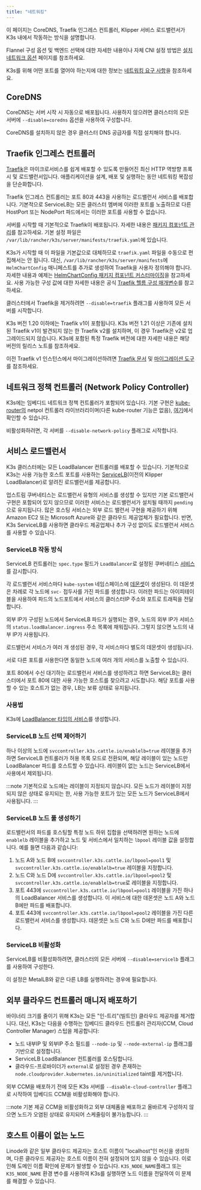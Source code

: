 ```yaml
---
title: "네트워킹"
---
```


이 페이지는 CoreDNS, Traefik 인그레스 컨트롤러, Klipper 서비스 로드밸런서가 K3s 내에서 작동하는 방식을 설명합니다.

Flannel 구성 옵션 및 백엔드 선택에 대한 자세한 내용이나 자체 CNI 설정 방법은 [설치 네트워크 옵션](./networking/basic-network-options.md) 페이지를 참조하세요.

K3s를 위해 어떤 포트를 열어야 하는지에 대한 정보는 [네트워킹 요구 사항](./installation/requirements.md#networking)을 참조하세요.

## CoreDNS

CoreDNS는 서버 시작 시 자동으로 배포됩니다. 사용하지 않으려면 클러스터의 모든 서버에 `--disable=coredns` 옵션을 사용하여 구성합니다.

CoreDNS를 설치하지 않은 경우 클러스터 DNS 공급자를 직접 설치해야 합니다.

## Traefik 인그레스 컨트롤러

[Traefik](https://traefik.io/)은 마이크로서비스를 쉽게 배포할 수 있도록 만들어진 최신 HTTP 역방향 프록시 및 로드밸런서입니다. 애플리케이션을 설계, 배포 및 실행하는 동안 네트워킹 복잡성을 단순화합니다.

Traefik 인그레스 컨트롤러는 포트 80과 443을 사용하는 로드밸런서 서비스를 배포합니다. 기본적으로 ServiceLB는 모든 클러스터 멤버에 이러한 포트를 노출하므로 다른 HostPort 또는 NodePort 파드에서는 이러한 포트를 사용할 수 없습니다.

서버를 시작할 때 기본적으로 Traefik이 배포됩니다. 자세한 내용은 [패키지 컴포넌트 관리](./installation/packaged-components.md)를 참고하세요. 기본 설정 파일은 `/var/lib/rancher/k3s/server/manifests/traefik.yaml`에 있습니다.

K3s가 시작할 때 이 파일을 기본값으로 대체하므로 `traefik.yaml` 파일을 수동으로 편집해서는 안 됩니다. 대신, `/var/lib/rancher/k3s/server/manifests`에 `HelmChartConfig` 매니페스트를 추가로 생성하여 Traefik을 사용자 정의해야 합니다. 자세한 내용과 예제는 [HelmChartConfig 패키지 컴포넌트 커스터마이징](./helm.md#customizing-packaged-components-with-helmchartconfig)을 참고하세요. 사용 가능한 구성 값에 대한 자세한 내용은 공식 [Traefik 헬름 구성 매개변수](https://github.com/traefik/traefik-helm-chart/tree/master/traefik)를 참고하세요.

클러스터에서 Traefik을 제거하려면 `--disable=traefik` 플래그를 사용하여 모든 서버를 시작합니다.

K3s 버전 1.20 이하에는 Traefik v1이 포함됩니다. K3s 버전 1.21 이상은 기존에 설치된 Traefik v1이 발견되지 않는 한 Traefik v2를 설치하며, 이 경우 Traefik은 v2로 업그레이드되지 않습니다. K3s에 포함된 특정 Traefik 버전에 대한 자세한 내용은 해당 버전의 릴리스 노트를 참조하세요.

이전 Traefik v1 인스턴스에서 마이그레이션하려면 [Traefik 문서](https://doc.traefik.io/traefik/migration/v1-to-v2/) 및 [마이그레이션 도구](https://github.com/traefik/traefik-migration-tool)를 참조하세요.

## 네트워크 정책 컨트롤러 (Network Policy Controller)

K3s에는 임베디드 네트워크 정책 컨트롤러가 포함되어 있습니다. 기본 구현은 [kube-router의](https://github.com/cloudnativelabs/kube-router) netpol 컨트롤러 라이브러리이며(다른 kube-router 기능은 없음), [여기](https://github.com/k3s-io/k3s/tree/master/pkg/agent/netpol)에서 확인할 수 있습니다.

비활성화하려면, 각 서버를 `--disable-network-policy` 플래그로 시작합니다.

## 서비스 로드밸런서

K3s 클러스터에는 모든 LoadBalancer 컨트롤러를 배포할 수 있습니다. 기본적으로 K3s는 사용 가능한 호스트 포트를 사용하는 [ServiceLB](https://github.com/k3s-io/klipper-lb)(이전의 Klipper LoadBalancer)로 알려진 로드밸런서를 제공합니다.

업스트림 쿠버네티스는 로드밸런서 유형의 서비스를 생성할 수 있지만 기본 로드밸런서 구현은 포함되어 있지 않으므로 이러한 서비스는 로드밸런서가 설치될 때까지 `pending`으로 유지됩니다. 많은 호스팅 서비스는 외부 로드 밸런서 구현을 제공하기 위해 Amazon EC2 또는 Microsoft Azure와 같은 클라우드 제공업체가 필요합니다. 반면, K3s ServiceLB를 사용하면 클라우드 제공업체나 추가 구성 없이도 로드밸런서 서비스를 사용할 수 있습니다.

### ServiceLB 작동 방식

ServiceLB 컨트롤러는 `spec.type` 필드가 `LoadBalancer`로 설정된 쿠버네티스 [서비스](https://kubernetes.io/ko/docs/concepts/services-networking/service/)를 감시합니다.

각 로드밸런서 서비스마다 `kube-system` 네임스페이스에 [데몬셋](https://kubernetes.io/ko/docs/concepts/workloads/controllers/daemonset/)이 생성된다. 이 데몬셋은 차례로 각 노드에 `svc-` 접두사를 가진 파드를 생성합니다. 이러한 파드는 아이피테이블을 사용하여 파드의 노드포트에서 서비스의 클러스터IP 주소와 포트로 트래픽을 전달합니다.

외부 IP가 구성된 노드에서 ServiceLB 파드가 실행되는 경우, 노드의 외부 IP가 서비스의 `status.loadBalancer.ingress` 주소 목록에 채워집니다. 그렇지 않으면 노드의 내부 IP가 사용됩니다.

로드밸런서 서비스가 여러 개 생성된 경우, 각 서비스마다 별도의 데몬셋이 생성됩니다.

서로 다른 포트를 사용한다면 동일한 노드에 여러 개의 서비스를 노출할 수 있습니다.

포트 80에서 수신 대기하는 로드밸런서 서비스를 생성하려고 하면 ServiceLB는 클러스터에서 포트 80에 대한 사용 가능한 호스트를 찾으려고 시도합니다. 해당 포트를 사용할 수 있는 호스트가 없는 경우, LB는 보류 상태로 유지됩니다.

### 사용법

K3s에 [LoadBalancer 타입의 서비스](https://kubernetes.io/ko/docs/concepts/services-networking/service/#loadbalancer)를 생성합니다.

### ServiceLB 노드 선택 제어하기

하나 이상의 노드에 `svccontroller.k3s.cattle.io/enablelb=true` 레이블을 추가하면 ServiceLB 컨트롤러가 허용 목록 모드로 전환되며, 해당 레이블이 있는 노드만 LoadBalancer 파드를 호스트할 수 있습니다. 레이블이 없는 노드는 ServiceLB에서 사용에서 제외됩니다.

:::note
기본적으로 노드에는 레이블이 지정되지 않습니다. 모든 노드가 레이블이 지정되지 않은 상태로 유지되는 한, 사용 가능한 포트가 있는 모든 노드가 ServiceLB에서 사용됩니다.
:::

### ServiceLB 노드 풀 생성하기

로드밸런서의 파드를 호스팅할 특정 노드 하위 집합을 선택하려면 원하는 노드에 `enablelb` 레이블을 추가하고 노드 및 서비스에서 일치하는 `lbpool` 레이블 값을 설정합니다. 예를 들면 다음과 같습니다:

1. 노드 A와 노드 B에 `svccontroller.k3s.cattle.io/lbpool=pool1` 및 `svccontroller.k3s.cattle.io/enablelb=true` 레이블을 지정합니다.
2. 노드 C와 노드 D에 `svccontroller.k3s.cattle.io/lbpool=pool2` 및 `svccontroller.k3s.cattle.io/enablelb=true`로 레이블을 지정합니다.
3. 포트 443에 `svccontroller.k3s.cattle.io/lbpool=pool1` 레이블을 가진 하나의 LoadBalancer 서비스를 생성합니다. 이 서비스에 대한 데몬셋은 노드 A와 노드 B에만 파드를 배포합니다.
4. 포트 443에 `svccontroller.k3s.cattle.io/lbpool=pool2` 레이블을 가진 다른 로드밸런서 서비스를 생성합니다. 데몬셋은 노드 C와 노드 D에만 파드를 배포합니다.

### ServiceLB 비활성화

ServiceLB를 비활성화하려면, 클러스터의 모든 서버에 `--disable=servicelb` 플래그를 사용하여 구성한다.

이 설정은 MetalLB와 같은 다른 LB를 실행하려는 경우에 필요합니다.

## 외부 클라우드 컨트롤러 매니저 배포하기

바이너리 크기를 줄이기 위해 K3s는 모든 "인-트리"(빌트인) 클라우드 제공자를 제거합니다. 대신, K3s는 다음을 수행하는 임베디드 클라우드 컨트롤러 관리자(CCM, Cloud Controller Manager) 스텁을 제공합니다:

- 노드 내부IP 및 외부IP 주소 필드를 `--node-ip` 및 `--node-external-ip` 플래그를 기반으로 설정합니다.
- ServiceLB LoadBalancer 컨트롤러를 호스팅합니다.
- 클라우드-프로바이더가 `external`로 설정된 경우 존재하는 `node.cloudprovider.kubernetes.io/uninitialized` taint를 제거합니다.

외부 CCM을 배포하기 전에 모든 K3s 서버를 `--disable-cloud-controller` 플래그로 시작하여 임베디드 CCM을 비활성화해야 합니다.

:::note
기본 제공 CCM을 비활성화하고 외부 대체품을 배포하고 올바르게 구성하지 않으면 노드가 오염된 상태로 유지되어 스케줄링이 불가능합니다.
:::

## 호스트 이름이 없는 노드

Linode와 같은 일부 클라우드 제공자는 호스트 이름이 "localhost"인 머신을 생성하며, 다른 클라우드 제공자는 호스트 이름이 전혀 설정되어 있지 않을 수 있습니다. 이로 인해 도메인 이름 확인에 문제가 발생할 수 있습니다. `K3S_NODE_NAME`플래그 또는`K3S_NODE_NAME` 환경 변수를 사용하여 K3s를 실행하면 노드 이름을 전달하여 이 문제를 해결할 수 있습니다.
